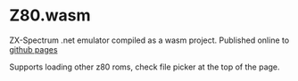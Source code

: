 # Z80.wasm

ZX-Spectrum .net emulator compiled as a wasm project. 
Published online to [github pages](https://ascvorcov.github.io/z80.wasm/)

Supports loading other z80 roms, check file picker at the top of the page.
